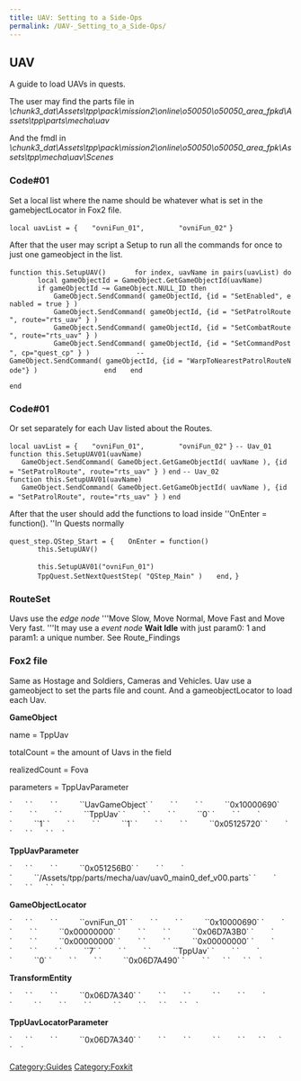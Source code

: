 ```yaml
---
title: UAV: Setting to a Side-Ops
permalink: /UAV-_Setting_to_a_Side-Ops/
---
```


## **UAV**

A guide to load UAVs in quests.

The user may find the parts file in
*\\chunk3_dat\\Assets\\tpp\\pack\\mission2\\online\\o50050\\o50050_area_fpkd\\Assets\\tpp\\parts\\mecha\\uav*

And the fmdl in
*\\chunk3_dat\\Assets\\tpp\\pack\\mission2\\online\\o50050\\o50050_area_fpk\\Assets\\tpp\\mecha\\uav\\Scenes*

### Code\#01

Set a local list where the name should be whatever what is set in the
gamebjectLocator in Fox2 file.

`local uavList = {`
`   "ovniFun_01",`
`        "ovniFun_02"`
`}`

After that the user may script a Setup to run all the commands for once
to just one gameobject in the list.

`function this.SetupUAV()`
`   `
`   for index, uavName in pairs(uavList) do`
`       local gameObjectId = GameObject.GetGameObjectId(uavName)`
`       if gameObjectId ~= GameObject.NULL_ID then`
`           GameObject.SendCommand( gameObjectId, {id = "SetEnabled", enabled = true } )`
`           GameObject.SendCommand( gameObjectId, {id = "SetPatrolRoute", route="rts_uav" } )`
`           GameObject.SendCommand( gameObjectId, {id = "SetCombatRoute", route="rts_uav" } )`
`           GameObject.SendCommand( gameObjectId, {id = "SetCommandPost", cp="quest_cp" } )`
`           --GameObject.SendCommand( gameObjectId, {id = "WarpToNearestPatrolRouteNode"} )         `
`       end`
`   end `

`end`

### Code\#01

Or set separately for each Uav listed about the Routes.

`local uavList = {`
`   "ovniFun_01",`
`        "ovniFun_02"`
`}`
`-- Uav_01`
`function this.SetupUAV01(uavName)  `
`   GameObject.SendCommand( GameObject.GetGameObjectId( uavName ), {id = "SetPatrolRoute", route="rts_uav" } )`
`end`
`-- Uav_02`
`function this.SetupUAV01(uavName)  `
`   GameObject.SendCommand( GameObject.GetGameObjectId( uavName ), {id = "SetPatrolRoute", route="rts_uav" } )`
`end`

After that the user should add the functions to load inside ''OnEnter =
function(). ''In Quests normally

`quest_step.QStep_Start = {`
`   OnEnter = function()`
`       `
`       this.SetupUAV() `

`       this.SetupUAV01("ovniFun_01")`
`       `
`       TppQuest.SetNextQuestStep( "QStep_Main" )`
`   end,`
`}`

### RouteSet

Uavs use the *edge node* '''Move Slow, Move Normal, Move Fast and Move
Very fast. '''It may use a *event node* **Wait Idle** with just param0:
1 and param1: a unique number. See Route_Findings

### Fox2 file

Same as Hostage and Soldiers, Cameras and Vehicles. Uav use a gameobject
to set the parts file and count. And a gameobjectLocator to load each
Uav.

**GameObject**

name = TppUav

totalCount = the amount of Uavs in the field

realizedCount = Fova

parameters = TppUavParameter

<entity class="GameObject" classVersion="2" addr="0x051256B0" unknown1="88" unknown2="295013">
`      `<staticProperties>
`        `<property name="name" type="String" container="StaticArray" arraySize="1">
`          `<value>`UavGameObject`</value>
`        `</property>
`        `<property name="dataSet" type="EntityHandle" container="StaticArray" arraySize="1">
`          `<value>`0x10000690`</value>
`        `</property>
`        `<property name="typeName" type="String" container="StaticArray" arraySize="1">
`          `<value>`TppUav`</value>
`        `</property>
`        `<property name="groupId" type="uint32" container="StaticArray" arraySize="1">
`          `<value>`0`</value>
`        `</property>
`        `<property name="totalCount" type="uint32" container="StaticArray" arraySize="1">
`          `<value>`1`</value>
`        `</property>
`        `<property name="realizedCount" type="uint32" container="StaticArray" arraySize="1">
`          `<value>`1`</value>
`        `</property>
`        `<property name="parameters" type="EntityPtr" container="StaticArray" arraySize="1">
`          `<value>`0x05125720`</value>
`        `</property>
`      `</staticProperties>
`      `<dynamicProperties />
`    `</entity>

**TppUavParameter**

<entity class="TppUavParameter" classVersion="1" addr="0x05125720" unknown1="56" unknown2="295015">
`      `<staticProperties>
`        `<property name="owner" type="EntityHandle" container="StaticArray" arraySize="1">
`          `<value>`0x051256B0`</value>
`        `</property>
`        `<property name="partsFile" type="FilePtr" container="StaticArray" arraySize="1">
`          `<value>`/Assets/tpp/parts/mecha/uav/uav0_main0_def_v00.parts`</value>
`        `</property>
`      `</staticProperties>
`      `<dynamicProperties />
`    `</entity>

**GameObjectLocator**

<entity class="GameObjectLocator" classVersion="2" addr="0x06D7A340" unknown1="272" unknown2="54055">
`      `<staticProperties>
`        `<property name="name" type="String" container="StaticArray" arraySize="1">
`          `<value>`ovniFun_01`</value>
`        `</property>
`        `<property name="dataSet" type="EntityHandle" container="StaticArray" arraySize="1">
`          `<value>`0x10000690`</value>
`        `</property>
`        `<property name="parent" type="EntityHandle" container="StaticArray" arraySize="1">
`          `<value>`0x00000000`</value>
`        `</property>
`        `<property name="transform" type="EntityPtr" container="StaticArray" arraySize="1">
`          `<value>`0x06D7A3B0`</value>
`        `</property>
`        `<property name="shearTransform" type="EntityPtr" container="StaticArray" arraySize="1">
`          `<value>`0x00000000`</value>
`        `</property>
`        `<property name="pivotTransform" type="EntityPtr" container="StaticArray" arraySize="1">
`          `<value>`0x00000000`</value>
`        `</property>
`        `<property name="children" type="EntityHandle" container="List" />
`        `<property name="flags" type="uint32" container="StaticArray" arraySize="1">
`          `<value>`7`</value>
`        `</property>
`        `<property name="typeName" type="String" container="StaticArray" arraySize="1">
`          `<value>`TppUav`</value>
`        `</property>
`        `<property name="groupId" type="uint32" container="StaticArray" arraySize="1">
`          `<value>`0`</value>
`        `</property>
`        `<property name="parameters" type="EntityPtr" container="StaticArray" arraySize="1">
`          `<value>`0x06D7A490`</value>
`        `</property>
`      `</staticProperties>
`      `<dynamicProperties />
`    `</entity>

**TransformEntity**

<entity class="TransformEntity" classVersion="0" addr="0x06D7A3B0" unknown1="80" unknown2="54058">
`      `<staticProperties>
`        `<property name="owner" type="EntityHandle" container="StaticArray" arraySize="1">
`          `<value>`0x06D7A340`</value>
`        `</property>
`        `<property name="transform_scale" type="Vector3" container="StaticArray" arraySize="1">
`          `<value x="1.00000048" y="1" z="1.00000048" w="1.121039E-44" />
`        `</property>
`        `<property name="transform_rotation_quat" type="Quat" container="StaticArray" arraySize="1">
`          `<value x="0" y="-0.707106948" z="0" w="0.7071066" />
`        `</property>
`        `<property name="transform_translation" type="Vector3" container="StaticArray" arraySize="1">
`          `<value x="-330" y="278" z="1758" w="1" />
`        `</property>
`      `</staticProperties>
`      `<dynamicProperties />
`    `</entity>

**TppUavLocatorParameter**

<entity class="TppUavLocatorParameter" classVersion="0" addr="0x06D7A490" unknown1="32" unknown2="54062">
`      `<staticProperties>
`        `<property name="owner" type="EntityHandle" container="StaticArray" arraySize="1">
`          `<value>`0x06D7A340`</value>
`        `</property>
`        `<property name="identifier" type="String" container="StaticArray" arraySize="1">
`          `<value></value>
`        `</property>
`      `</staticProperties>
`      `<dynamicProperties />
`    `</entity>

[Category:Guides](/Category:Guides "wikilink")
[Category:Foxkit](/Category:Foxkit "wikilink")